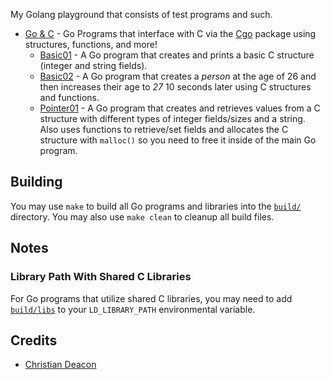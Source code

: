 My Golang playground that consists of test programs and such.

* [Go & C](./go_and_c/) - Go Programs that interface with C via the [Cgo](https://pkg.go.dev/cmd/cgo) package using structures, functions, and more!
    * [Basic01](./go_and_c/basic01/) - A Go program that creates and prints a basic C structure (integer and string fields).
    * [Basic02](./go_and_c/basic02/) - A Go program that creates a *person* at the age of 26 and then increases their age to *27* 10 seconds later using C structures and functions.
    * [Pointer01](./go_and_c/pointer01) - A Go program that creates and retrieves values from a C structure with different types of integer fields/sizes and a string. Also uses functions to retrieve/set fields and allocates the C structure with `malloc()` so you need to free it inside of the main Go program.

## Building
You may use `make` to build all Go programs and libraries into the [`build/`](./build) directory. You may also use `make clean` to cleanup all build files.

## Notes
### Library Path With Shared C Libraries
For Go programs that utilize shared C libraries, you may need to add [`build/libs`](./build/libs/) to your `LD_LIBRARY_PATH` environmental variable.

## Credits
* [Christian Deacon](https://github.com/gamemann)